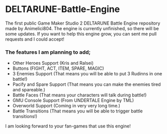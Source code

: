 # DELTARUNE-Battle-Engine
 The first public Game Maker Studio 2 DELTARUNE Battle Engine repository made by Animelici804.
 The engine is currently unfinished, so there will be some updates. If you want to help this engine grow, you can sent me pull requests and I could accept!
 
### The features I am planning to add;
- Other Heroes Support (Kris and Ralsei)
- Buttons (FIGHT, ACT, ITEM, SPARE, MAGIC)
- 3 Enemies Support (That means you will be able to put 3 Rudinns in one battle!)
- Pacify and Spare Support (That means you can make the enemies tired and spareable.)
- Battle Faces (That means your characters will talk during battle!)
- GMU Console Support (From UNDERTALE Engine by TML)
- Overworld Support (Coming in very very long time.)
- Battle Transitions (That means you will be able to trigger battle transitions!)

I am looking forward to your fan-games that use this engine!
